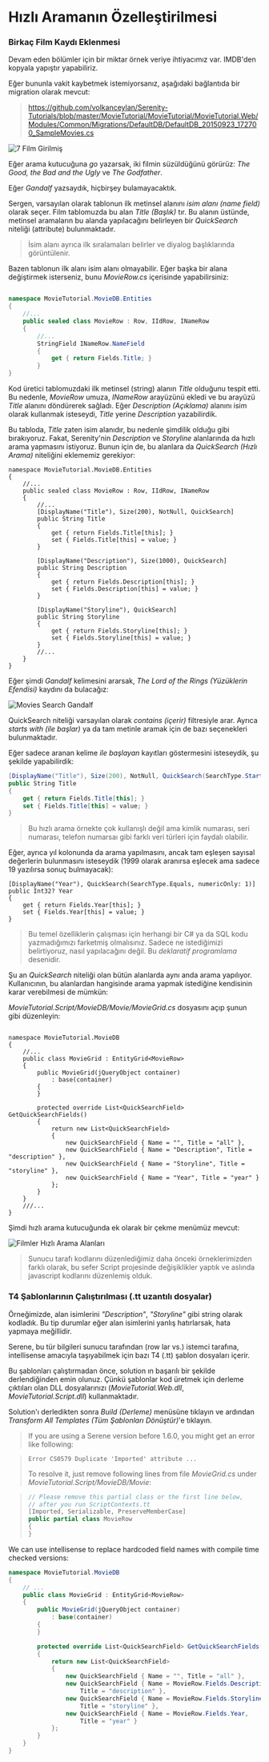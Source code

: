 
# Hızlı Aramanın Özelleştirilmesi

### Birkaç Film Kaydı Eklenmesi

Devam eden bölümler için bir miktar örnek veriye ihtiyacımız var. IMDB'den kopyala yapıştır yapabiliriz.

Eğer bununla vakit kaybetmek istemiyorsanız, aşağıdaki bağlantıda bir migration olarak mevcut:

> https://github.com/volkanceylan/Serenity-Tutorials/blob/master/MovieTutorial/MovieTutorial/MovieTutorial.Web/Modules/Common/Migrations/DefaultDB/DefaultDB_20150923_172700_SampleMovies.cs


![7 Film Girilmiş](img/movies_data_7.png)

Eğer arama kutucuğuna *go* yazarsak, iki filmin süzüldüğünü görürüz: *The Good, the Bad and the Ugly* ve *The Godfather*.

Eğer *Gandalf* yazsaydık, hiçbirşey bulamayacaktık. 

Sergen, varsayılan olarak tablonun ilk metinsel alanını *isim alanı (name field)* olarak seçer. Film tablomuzda bu alan *Title (Başlık)* tır. Bu alanın üstünde, metinsel aramaların bu alanda yapılacağını belirleyen bir *QuickSearch* niteliği (attribute) bulunmaktadır.

> İsim alanı ayrıca ilk sıralamaları belirler ve diyalog başlıklarında görüntülenir. 

Bazen tablonun ilk alanı isim alanı olmayabilir. Eğer başka bir alana değiştirmek isterseniz, bunu *MovieRow.cs* içerisinde yapabilirsiniz:

```cs

namespace MovieTutorial.MovieDB.Entities
{
    //...
    public sealed class MovieRow : Row, IIdRow, INameRow
    {
        //...
        StringField INameRow.NameField
        {
            get { return Fields.Title; }
        }
}
```

Kod üretici tablomuzdaki ilk metinsel (string) alanın *Title* olduğunu tespit etti. Bu nedenle, *MovieRow* umuza, *INameRow* arayüzünü ekledi ve bu arayüzü *Title* alanını döndürerek sağladı. Eğer *Description (Açıklama)* alanını isim olarak kullanmak isteseydi, *Title* yerine *Description* yazabilirdik.

Bu tabloda, *Title* zaten isim alanıdır, bu nedenle şimdilik olduğu gibi bırakıyoruz. Fakat, Serenity'nin *Description* ve *Storyline* alanlarında da hızlı arama yapmasını istiyoruz. Bunun için de, bu alanlara da *QuickSearch (Hızlı Arama)* niteliğini eklememiz gerekiyor:

```
namespace MovieTutorial.MovieDB.Entities
{
    //...
    public sealed class MovieRow : Row, IIdRow, INameRow
    {
        //...
        [DisplayName("Title"), Size(200), NotNull, QuickSearch]
        public String Title
        {
            get { return Fields.Title[this]; }
            set { Fields.Title[this] = value; }
        }

        [DisplayName("Description"), Size(1000), QuickSearch]
        public String Description
        {
            get { return Fields.Description[this]; }
            set { Fields.Description[this] = value; }
        }

        [DisplayName("Storyline"), QuickSearch]
        public String Storyline
        {
            get { return Fields.Storyline[this]; }
            set { Fields.Storyline[this] = value; }
        }
        //...
    }
}
```

Eğer şimdi *Gandalf* kelimesini ararsak, *The Lord of the Rings (Yüzüklerin Efendisi)* kaydını da bulacağız:

![Movies Search Gandalf](img/movies_search_gandalf.png)

QuickSearch niteliği varsayılan olarak *contains (içerir)* filtresiyle arar. Ayrıca *starts with (ile başlar)* ya da tam metinle aramak için de bazı seçenekleri bulunmaktadır.

Eğer sadece aranan kelime *ile başlayan* kayıtları göstermesini isteseydik, şu şekilde yapabilirdik:

```cs
[DisplayName("Title"), Size(200), NotNull, QuickSearch(SearchType.StartsWith)]
public String Title
{
    get { return Fields.Title[this]; }
    set { Fields.Title[this] = value; }
}
```

> Bu hızlı arama örnekte çok kullanışlı değil ama kimlik numarası, seri numarası, telefon numarsaı gibi farklı veri türleri için faydalı olabilir.

Eğer, ayrıca yıl kolonunda da arama yapılmasını, ancak tam eşleşen sayısal değerlerin bulunmasını isteseydik (1999 olarak aranırsa eşlecek ama sadece 19 yazılırsa sonuç bulmayacak):

```
[DisplayName("Year"), QuickSearch(SearchType.Equals, numericOnly: 1)]
public Int32? Year
{
    get { return Fields.Year[this]; }
    set { Fields.Year[this] = value; }
}
```

> Bu temel özelliklerin çalışması için herhangi bir C# ya da SQL kodu yazmadığımızı farketmiş olmalısınız. Sadece ne istediğimizi belirtiyoruz, nasıl yapılacağını değil. Bu *deklaratif programlama* desenidir.

Şu an *QuickSearch* niteliği olan bütün alanlarda aynı anda arama yapılıyor. Kullanıcının, bu alanlardan hangisinde arama yapmak istediğine kendisinin karar verebilmesi de mümkün:

*MovieTutorial.Script/MovieDB/Movie/MovieGrid.cs* dosyasını açıp şunun gibi düzenleyin:

```

namespace MovieTutorial.MovieDB
{
    //...
    public class MovieGrid : EntityGrid<MovieRow>
    {
        public MovieGrid(jQueryObject container)
            : base(container)
        {
        }

        protected override List<QuickSearchField> GetQuickSearchFields()
        {
            return new List<QuickSearchField>
            {
                new QuickSearchField { Name = "", Title = "all" },
                new QuickSearchField { Name = "Description", Title = "description" },
                new QuickSearchField { Name = "Storyline", Title = "storyline" },
                new QuickSearchField { Name = "Year", Title = "year" }
            };
        }
    }
    ///...
}
```

Şimdi hızlı arama kutucuğunda ek olarak bir çekme menümüz mevcut:

![Filmler Hızlı Arama Alanları](img/movies_quick_fields.png)

> Sunucu tarafı kodlarını düzenlediğimiz daha önceki örneklerimizden farklı olarak, bu sefer Script projesinde değişiklikler yaptık ve aslında javascript kodlarını düzenlemiş olduk.


### T4 Şablonlarının Çalıştırılması (.tt uzantılı dosyalar)

Örneğimizde, alan isimlerini *"Description"*, *"Storyline"* gibi string olarak kodladık. Bu tip durumlar eğer alan isimlerini yanlış hatırlarsak, hata yapmaya meğillidir.

Serene, bu tür bilgileri sunucu tarafından (row lar vs.) istemci tarafına, intellisense amacıyla taşıyabilmek için bazı T4 (.tt) şablon dosyaları içerir.

Bu şablonları çalıştırmadan önce, solution ın başarılı bir şekilde derlendiğinden emin olunuz. Çünkü şablonlar kod üretmek için derleme çıktıları olan DLL dosyalarınızı (*MovieTutorial.Web.dll*, *MovieTutorial.Script.dll*) kullanmaktadır.

Solution'ı derledikten sonra *Build (Derleme)* menüsüne tıklayın ve ardından *Transform All Templates (Tüm Şablonları Dönüştür)*'e tıklayın.

> If you are using a Serene version before 1.6.0, you might get an error like following:

> ```
> Error CS0579 Duplicate 'Imported' attribute ...
> ```
> 
> To resolve it, just remove following lines from file *MovieGrid.cs* under *MovieTutorial.Script/MovieDB/Movie*:

> ```cs
> // Please remove this partial class or the first line below, 
> // after you run ScriptContexts.tt
> [Imported, Serializable, PreserveMemberCase] 
> public partial class MovieRow
> {
> }
> ```


We can use intellisense to replace hardcoded field names with compile time checked versions:

```cs
namespace MovieTutorial.MovieDB
{
    // ...
    public class MovieGrid : EntityGrid<MovieRow>
    {
        public MovieGrid(jQueryObject container)
            : base(container)
        {
        }

        protected override List<QuickSearchField> GetQuickSearchFields()
        {
            return new List<QuickSearchField>
            {
                new QuickSearchField { Name = "", Title = "all" },
                new QuickSearchField { Name = MovieRow.Fields.Description, 
                    Title = "description" },
                new QuickSearchField { Name = MovieRow.Fields.Storyline, 
                    Title = "storyline" },
                new QuickSearchField { Name = MovieRow.Fields.Year, 
                    Title = "year" }
            };
        }
    }
}
```

